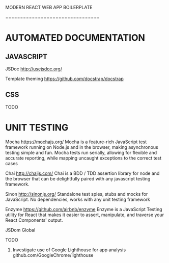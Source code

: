 MODERN REACT WEB APP BOILERPLATE

================================

AUTOMATED DOCUMENTATION
=======================

JAVASCRIPT
----------
JSDoc
http://usejsdoc.org/

Template theming
https://github.com/docstrap/docstrap

CSS
----------
TODO


UNIT TESTING
=======================

Mocha
https://mochajs.org/
Mocha is a feature-rich JavaScript test framework running on Node.js and in the browser, making asynchronous testing simple and fun. 
Mocha tests run serially, allowing for flexible and accurate reporting, while mapping uncaught exceptions to the correct test cases

Chai
http://chaijs.com/
Chai is a BDD / TDD assertion library for node and the browser that can be delightfully paired with any javascript testing framework.

Sinon
http://sinonjs.org/
Standalone test spies, stubs and mocks for JavaScript.
No dependencies, works with any unit testing framework

Enzyme
https://github.com/airbnb/enzyme
Enzyme is a JavaScript Testing utility for React that makes it easier to assert, manipulate, and traverse your React Components' output.

JSDom Global




TODO

1. Investigate use of Google Lighthouse for app analysis github.com/GoogleChrome/lighthouse